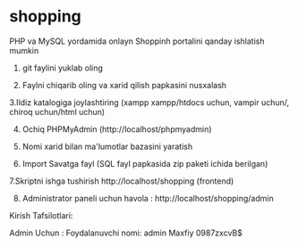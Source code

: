 # shopping
PHP va MySQL yordamida onlayn Shoppinh portalini qanday ishlatish mumkin
1. git faylini yuklab oling

2. Faylni chiqarib oling va xarid qilish papkasini nusxalash

3.Ildiz katalogiga joylashtiring (xampp xampp/htdocs uchun, vampir uchun/<url>, chiroq uchun/html uchun)

4. Ochiq PHPMyAdmin (http://localhost/phpmyadmin)

5. Nomi xarid bilan ma'lumotlar bazasini yaratish

6. Import Savatga fayl (SQL fayl papkasida zip paketi ichida berilgan)

7.Skriptni ishga tushirish http://localhost/shopping (frontend)

8. Administrator paneli uchun havola : http://localhost/shopping/admin

Kirish Tafsilotlari:

Admin Uchun :
Foydalanuvchi nomi: admin
Maxfiy 0987zxcvB$
